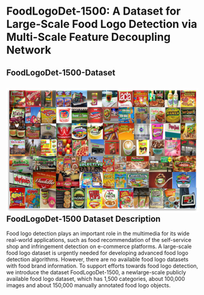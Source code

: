 FoodLogoDet-1500: A Dataset for Large-Scale Food Logo Detection via Multi-Scale Feature Decoupling Network
====
FoodLogoDet-1500-Dataset
----
![](https://github.com/hq03/FoodLogoDet-1500-Dataset/blob/main/foodlogo/example.png)
FoodLogoDet-1500 Dataset Description
----
Food logo detection plays an important role in the multimedia for its wide real-world applications, such as food recommendation of
the self-service shop and infringement detection on e-commerce platforms. A large-scale food logo dataset is urgently needed for developing
advanced food logo detection algorithms. However, there
are no available food logo datasets with food brand information.
To support efforts towards food logo detection, we introduce the
dataset FoodLogoDet-1500, a newlarge-scale publicly available food
logo dataset, which has 1,500 categories, about 100,000 images and
about 150,000 manually annotated food logo objects.
